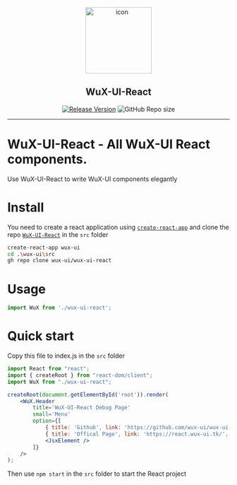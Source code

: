 <div align="center">

<div>
<img src="https://react.wux-ui.tk/icon.svg" width="150px" height="150px" alt="icon" title="WuX-UI for React.js" />
<h2>WuX-UI-React</h2>
</div>

[![Release Version](https://shields.io/github/v/release/wux-ui/wux-ui-react?color=78aeff)](https://github.com/wux-ui/wux-ui-react/releases/latest)
![GitHub Repo size](https://shields.io/github/repo-size/wux-ui/wux-ui-react?color=78aeff)

</div>

---

# WuX-UI-React - All WuX-UI React components.

Use WuX-UI-React to write WuX-UI components elegantly

# Install

You need to create a react application using [`create-react-app`](https://github.com/facebook/create-react-app) and clone the repo [`WuX-UI-React`](https://github.com/wux-ui/wux-ui-react) in the `src` folder
```sh
create-react-app wux-ui
cd .\wux-ui\src
gh repo clone wux-ui/wux-ui-react
```

# Usage

```jsx
import WuX from './wux-ui-react';
```

# Quick start

Copy this file to index.js in the `src` folder

```jsx
import React from "react";
import { createRoot } from "react-dom/client";
import WuX from "./wux-ui-react";

createRoot(document.getElementById('root')).render(
    <WuX.Header
        title='WuX-UI-React Debug Page'
        small='Menu'
        option={[
            { title: 'Github', link: 'https://github.com/wux-ui/wux-ui-react-docs' },
            { title: 'Offical Page', link: 'https://react.wux-ui.tk/', bold: true },
            <JsxElement />
        ]}
    />
);
```

Then use `npm start` in the `src` folder to start the React project